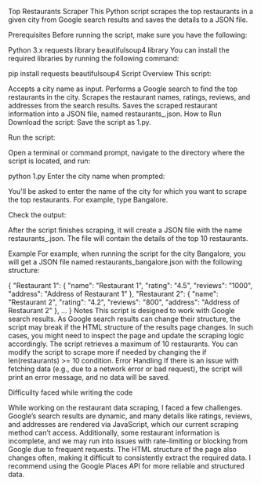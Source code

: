 Top Restaurants Scraper
This Python script scrapes the top restaurants in a given city from Google search results and saves the details to a JSON file.

Prerequisites
Before running the script, make sure you have the following:

Python 3.x
requests library
beautifulsoup4 library
You can install the required libraries by running the following command:


pip install requests beautifulsoup4
Script Overview
This script:

Accepts a city name as input.
Performs a Google search to find the top restaurants in the city.
Scrapes the restaurant names, ratings, reviews, and addresses from the search results.
Saves the scraped restaurant information into a JSON file, named restaurants_<city>.json.
How to Run
Download the script: Save the script as 1.py.

Run the script:

Open a terminal or command prompt, navigate to the directory where the script is located, and run:


python 1.py
Enter the city name when prompted:

You'll be asked to enter the name of the city for which you want to scrape the top  restaurants. For example, type Bangalore.

Check the output:

After the script finishes scraping, it will create a JSON file with the name restaurants_<city>.json. The file will contain the details of the top 10 restaurants.

Example
For example, when running the script for the city Bangalore, you will get a JSON file named restaurants_bangalore.json with the following structure:


{
    "Restaurant 1": {
        "name": "Restaurant 1",
        "rating": "4.5",
        "reviews": "1000",
        "address": "Address of Restaurant 1"
    },
    "Restaurant 2": {
        "name": "Restaurant 2",
        "rating": "4.2",
        "reviews": "800",
        "address": "Address of Restaurant 2"
    },
    ...
}
Notes
This script is designed to work with Google search results. As Google search results can change their structure, the script may break if the HTML structure of the results page changes. In such cases, you might need to inspect the page and update the scraping logic accordingly.
The script retrieves a maximum of 10 restaurants. You can modify the script to scrape more if needed by changing the if len(restaurants) >= 10 condition.
Error Handling
If there is an issue with fetching data (e.g., due to a network error or bad request), the script will print an error message, and no data will be saved.

Difficuilty faced while writing the code

While working on the restaurant data scraping, I faced a few challenges. Google’s search results are dynamic, and many details like ratings, reviews, and addresses are rendered via JavaScript, which our current scraping method can’t access. Additionally, some restaurant information is incomplete, and we may run into issues with rate-limiting or blocking from Google due to frequent requests. The HTML structure of the page also changes often, making it difficult to consistently extract the required data. I recommend using the Google Places API for more reliable and structured data.




